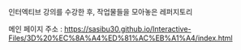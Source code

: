 인터엑티브 강의를 수강한 후, 작업물들을 모아놓은 레퍼지토리

메인 페이지 주소 : https://sasibu30.github.io/Interactive-Files/3D%20%EC%8A%A4%ED%81%AC%EB%A1%A4/index.html
